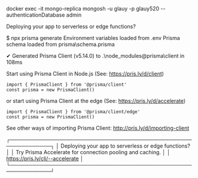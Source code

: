 docker exec -it mongo-replica mongosh -u glauy -p glauy520 --authenticationDatabase admin

Deploying your app to serverless or edge functions?

$ npx prisma generate
Environment variables loaded from .env
Prisma schema loaded from prisma\schema.prisma

✔ Generated Prisma Client (v5.14.0) to .\node_modules\@prisma\client in 108ms

Start using Prisma Client in Node.js (See: https://pris.ly/d/client)

```
import { PrismaClient } from '@prisma/client'
const prisma = new PrismaClient()
```

or start using Prisma Client at the edge (See: https://pris.ly/d/accelerate)

```
import { PrismaClient } from '@prisma/client/edge'
const prisma = new PrismaClient()
```

See other ways of importing Prisma Client: http://pris.ly/d/importing-client

┌─────────────────────────────────────────────────────────────┐
│ Deploying your app to serverless or edge functions? │
│ Try Prisma Accelerate for connection pooling and caching. │
│ https://pris.ly/cli/--accelerate │
└─────────────────────────────────────────────────────────────┘

